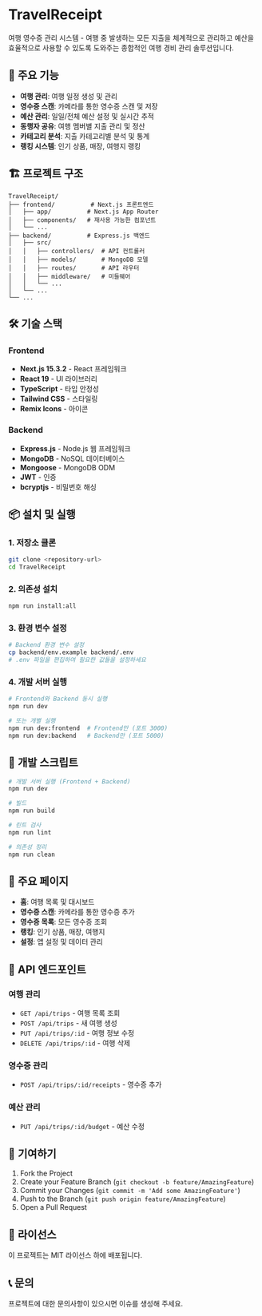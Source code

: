 # TravelReceipt

여행 영수증 관리 시스템 - 여행 중 발생하는 모든 지출을 체계적으로 관리하고 예산을 효율적으로 사용할 수 있도록 도와주는 종합적인 여행 경비 관리 솔루션입니다.

## 🚀 주요 기능

- **여행 관리**: 여행 일정 생성 및 관리
- **영수증 스캔**: 카메라를 통한 영수증 스캔 및 저장
- **예산 관리**: 일일/전체 예산 설정 및 실시간 추적
- **동행자 공유**: 여행 멤버별 지출 관리 및 정산
- **카테고리 분석**: 지출 카테고리별 분석 및 통계
- **랭킹 시스템**: 인기 상품, 매장, 여행지 랭킹

## 🏗️ 프로젝트 구조

```
TravelReceipt/
├── frontend/          # Next.js 프론트엔드
│   ├── app/          # Next.js App Router
│   ├── components/   # 재사용 가능한 컴포넌트
│   └── ...
├── backend/          # Express.js 백엔드
│   ├── src/
│   │   ├── controllers/  # API 컨트롤러
│   │   ├── models/       # MongoDB 모델
│   │   ├── routes/       # API 라우터
│   │   ├── middleware/   # 미들웨어
│   │   └── ...
│   └── ...
└── ...
```

## 🛠️ 기술 스택

### Frontend
- **Next.js 15.3.2** - React 프레임워크
- **React 19** - UI 라이브러리
- **TypeScript** - 타입 안정성
- **Tailwind CSS** - 스타일링
- **Remix Icons** - 아이콘

### Backend
- **Express.js** - Node.js 웹 프레임워크
- **MongoDB** - NoSQL 데이터베이스
- **Mongoose** - MongoDB ODM
- **JWT** - 인증
- **bcryptjs** - 비밀번호 해싱

## 📦 설치 및 실행

### 1. 저장소 클론
```bash
git clone <repository-url>
cd TravelReceipt
```

### 2. 의존성 설치
```bash
npm run install:all
```

### 3. 환경 변수 설정
```bash
# Backend 환경 변수 설정
cp backend/env.example backend/.env
# .env 파일을 편집하여 필요한 값들을 설정하세요
```

### 4. 개발 서버 실행
```bash
# Frontend와 Backend 동시 실행
npm run dev

# 또는 개별 실행
npm run dev:frontend  # Frontend만 (포트 3000)
npm run dev:backend   # Backend만 (포트 5000)
```

## 🔧 개발 스크립트

```bash
# 개발 서버 실행 (Frontend + Backend)
npm run dev

# 빌드
npm run build

# 린트 검사
npm run lint

# 의존성 정리
npm run clean
```

## 📱 주요 페이지

- **홈**: 여행 목록 및 대시보드
- **영수증 스캔**: 카메라를 통한 영수증 추가
- **영수증 목록**: 모든 영수증 조회
- **랭킹**: 인기 상품, 매장, 여행지
- **설정**: 앱 설정 및 데이터 관리

## 🔐 API 엔드포인트

### 여행 관리
- `GET /api/trips` - 여행 목록 조회
- `POST /api/trips` - 새 여행 생성
- `PUT /api/trips/:id` - 여행 정보 수정
- `DELETE /api/trips/:id` - 여행 삭제

### 영수증 관리
- `POST /api/trips/:id/receipts` - 영수증 추가

### 예산 관리
- `PUT /api/trips/:id/budget` - 예산 수정

## 🤝 기여하기

1. Fork the Project
2. Create your Feature Branch (`git checkout -b feature/AmazingFeature`)
3. Commit your Changes (`git commit -m 'Add some AmazingFeature'`)
4. Push to the Branch (`git push origin feature/AmazingFeature`)
5. Open a Pull Request

## 📄 라이선스

이 프로젝트는 MIT 라이선스 하에 배포됩니다.

## 📞 문의

프로젝트에 대한 문의사항이 있으시면 이슈를 생성해 주세요.

